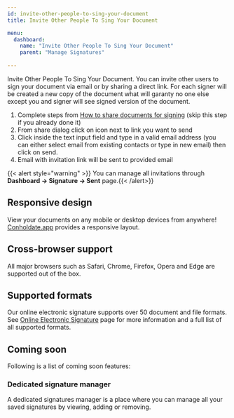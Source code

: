 ```yaml
---
id: invite-other-people-to-sing-your-document
title: Invite Other People To Sing Your Document

menu:
  dashboard:
    name: "Invite Other People To Sing Your Document"   
    parent: "Manage Signatures"
   
---
```

Invite Other People To Sing Your Document.
You can invite other users to sign your document via email or by sharing a direct link. For each signer will be created a new copy of the document what will garanty no one else
except you and signer will see signed version of the document.

1. Complete steps from [How to share documents for signing](/dashboard/share-document-for-signing) (skip this step if you already done it)
1. From share dialog click on <i class="fas fa-share-alt"></i> icon next to link you want to send
1. Click inside the text input field and type in a valid email address (you can either select email from existing contacts or type in new email) then click on send.
1. Email with invitation link will be sent to provided email

{{< alert style="warning" >}} You can manage all invitations through **Dashboard -> Signature -> Sent** page.{{< /alert>}}


## Responsive design
View your documents on any mobile or desktop devices from anywhere! [Conholdate.app](https://conholdte.app) provides a responsive layout.

## Cross-browser support
All major browsers such as Safari, Chrome, Firefox, Opera and Edge are supported out of the box.

## Supported formats
Our online electronic signature supports over 50 document and file formats.
See [Online Electronic Signature](https://products.conholdate.app/signature) page for more information and a full list of all supported formats.

## Coming soon
Following is a list of coming soon features:

### Dedicated signature manager
A dedicated signatures manager is a place where you can manage all your saved signatures by viewing, adding or removing.